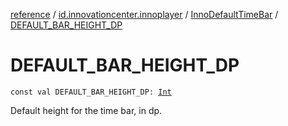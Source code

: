[reference](../../index.md) / [id.innovationcenter.innoplayer](../index.md) / [InnoDefaultTimeBar](index.md) / [DEFAULT_BAR_HEIGHT_DP](./-d-e-f-a-u-l-t_-b-a-r_-h-e-i-g-h-t_-d-p.md)

# DEFAULT_BAR_HEIGHT_DP

`const val DEFAULT_BAR_HEIGHT_DP: `[`Int`](https://kotlinlang.org/api/latest/jvm/stdlib/kotlin/-int/index.html)

Default height for the time bar, in dp.

